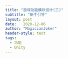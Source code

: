 ```yaml
---
title: "游戏功能模块设计(三)"
subtitle: "新手引导"
layout: post
date:   2020-12-06
author: "MagicianJoker"
header-style: text
tags:
  - 功能
  - Unity
---
```


